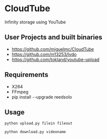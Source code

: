 # CloudTube
Infinity storage using YouTube

## User Projects and built binaries</h2>
* https://github.com/miguelmc/CloudTube
* https://github.com/m13253/lvdo
* https://github.com/tokland/youtube-upload

## Requirements
* X264
* FFmpeg
* pip install --upgrade reedsolo

## Usage

`python upload.py filein fileout`

`python download.py videoname`
